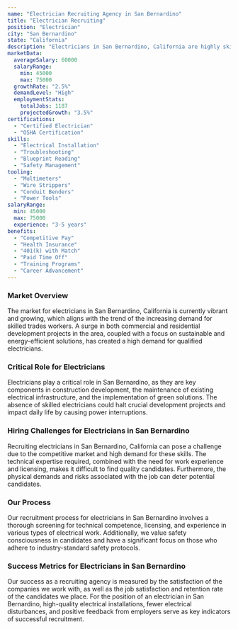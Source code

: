```yaml
---
name: "Electrician Recruiting Agency in San Bernardino"
title: "Electrician Recruiting"
position: "Electrician"
city: "San Bernardino"
state: "California"
description: "Electricians in San Bernardino, California are highly skilled tradespeople responsible for the installation, repair, and maintenance of electrical systems in buildings."
marketData:
  averageSalary: 60000
  salaryRange:
    min: 45000
    max: 75000
  growthRate: "2.5%"
  demandLevel: "High"
  employmentStats:
    totalJobs: 1187
    projectedGrowth: "3.5%"
certifications:
  - "Certified Electrician"
  - "OSHA Certification"
skills:
  - "Electrical Installation"
  - "Troubleshooting"
  - "Blueprint Reading"
  - "Safety Management"
tooling:
  - "Multimeters"
  - "Wire Strippers"
  - "Conduit Benders"
  - "Power Tools"
salaryRange:
  min: 45000
  max: 75000
  experience: "3-5 years"
benefits:
  - "Competitive Pay"
  - "Health Insurance"
  - "401(k) with Match"
  - "Paid Time Off"
  - "Training Programs"
  - "Career Advancement"
---
```


### Market Overview
The market for electricians in San Bernardino, California is currently vibrant and growing, which aligns with the trend of the increasing demand for skilled trades workers. A surge in both commercial and residential development projects in the area, coupled with a focus on sustainable and energy-efficient solutions, has created a high demand for qualified electricians.

### Critical Role for Electricians
Electricians play a critical role in San Bernardino, as they are key components in construction development, the maintenance of existing electrical infrastructure, and the implementation of green solutions. The absence of skilled electricians could halt crucial development projects and impact daily life by causing power interruptions.

### Hiring Challenges for Electricians in San Bernardino
Recruiting electricians in San Bernardino, California can pose a challenge due to the competitive market and high demand for these skills. The technical expertise required, combined with the need for work experience and licensing, makes it difficult to find quality candidates. Furthermore, the physical demands and risks associated with the job can deter potential candidates.

### Our Process
Our recruitment process for electricians in San Bernardino involves a thorough screening for technical competence, licensing, and experience in various types of electrical work. Additionally, we value safety consciousness in candidates and have a significant focus on those who adhere to industry-standard safety protocols.

### Success Metrics for Electricians in San Bernardino
Our success as a recruiting agency is measured by the satisfaction of the companies we work with, as well as the job satisfaction and retention rate of the candidates we place. For the position of an electrician in San Bernardino, high-quality electrical installations, fewer electrical disturbances, and positive feedback from employers serve as key indicators of successful recruitment.